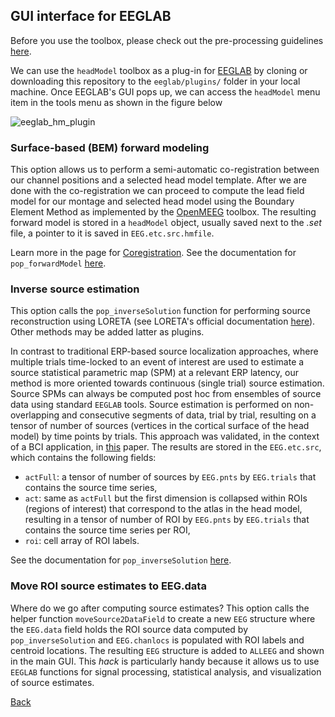 ## GUI interface for EEGLAB
Before you use the toolbox, please check out the pre-processing guidelines [here](https://github.com/aojeda/headModel/blob/master/doc/pop_functions.md#pre-processing).

We can use the `headModel` toolbox as a plug-in for [EEGLAB](https://sccn.ucsd.edu/eeglab/) by cloning or downloading this repository to the `eeglab/plugins/` folder in your local machine. Once EEGLAB's GUI pops up, we can access the `headModel` menu item in the tools menu as shown in the figure below

![eeglab_hm_plugin](https://github.com/aojeda/headModel/blob/master/doc/assets/eeglab_hm_plugin.png)

### Surface-based (BEM) forward modeling
This option allows us to perform a semi-automatic co-registration between our channel positions and a selected head model template. After we are done with the co-registration we can proceed to compute the lead field model for our montage and selected head model using the Boundary Element Method as implemented by the [OpenMEEG](https://openmeeg.github.io/) toolbox. The resulting forward model is stored in a `headModel` object, usually saved next to the *.set* file, a pointer to it is saved in `EEG.etc.src.hmfile`.

Learn more in the page for [Coregistration](https://github.com/aojeda/headModel/blob/master/doc/coregistration.md).
See the documentation for `pop_forwardModel` [here](https://github.com/aojeda/headModel/blob/master/doc/pop_functions.md#pop_forwardmodel).

### Inverse source estimation
This option calls the `pop_inverseSolution` function for performing source reconstruction using LORETA (see LORETA's official documentation [here](http://www.uzh.ch/keyinst/loreta.htm)). Other methods may be added latter as plugins.

In contrast to traditional ERP-based source localization approaches, where multiple trials time-locked to an event of interest are used to estimate a source statistical parametric map (SPM) at a relevant ERP latency, our method is more oriented towards continuous (single trial) source estimation. Source SPMs can always be computed post hoc from ensembles of source data using standard `EEGLAB` tools. Source estimation is performed on non-overlapping and consecutive segments of data, trial by trial, resulting on a tensor of number of sources (vertices in the cortical surface of the head model) by time points by trials. This approach was validated, in the context of a BCI application, in [this](https://www.ncbi.nlm.nih.gov/pubmed/26415149) paper. The results are stored in the `EEG.etc.src`, which contains the following fields:

* `actFull`: a tensor of number of sources by `EEG.pnts` by `EEG.trials` that contains the source time series,
* `act`: same as `actFull` but the first dimension is collapsed within ROIs (regions of interest) that correspond to the atlas in the head model, resulting in a tensor of number of ROI by `EEG.pnts` by `EEG.trials` that contains the source time series per ROI,
* `roi`: cell array of ROI labels.

See the documentation for `pop_inverseSolution` [here](https://github.com/aojeda/headModel/blob/master/doc/pop_functions.md#pop_inversesolution).

### Move ROI source estimates to EEG.data
Where do we go after computing source estimates? This option calls the helper function `moveSource2DataField` to create a new `EEG` structure where the `EEG.data` field holds the ROI source data computed by `pop_inverseSolution` and `EEG.chanlocs` is populated with ROI labels and centroid locations. The resulting `EEG` structure is added to `ALLEEG` and shown in the main GUI. This *hack* is particularly handy because it allows us to use `EEGLAB` functions for signal processing, statistical analysis, and visualization of source estimates.


[Back](https://github.com/aojeda/headModel/blob/master/doc/Documentation.md)

